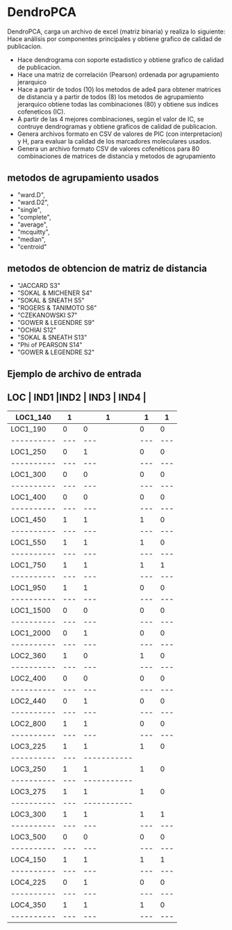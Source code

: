 # DendroPCA

DendroPCA, carga un archivo de excel (matriz binaria) y realiza lo siguiente:
Hace análisis por componentes principales y obtiene grafico de calidad de publicacion. 
- Hace dendrograma con soporte estadistico y obtiene grafico de calidad de publicacion. 
- Hace una matriz de correlación (Pearson) ordenada por agrupamiento jerarquico
- Hace a partir de todos (10) los metodos de ade4 para obtener matrices de distancia y a partir de todos (8) los metodos de agrupamiento jerarquico
obtiene todas las combinaciones (80) y obtiene sus indices cofeneticos (IC).
- A partir de las 4 mejores combinaciones, según el valor de IC, se contruye dendrogramas y obtiene graficos de calidad de publicacion.
- Genera archivos formato en CSV de valores de PIC (con interpretacion) y H, para evaluar la calidad de los marcadores moleculares usados.
- Genera un archivo formato CSV de valores cofenéticos para 80 combinaciones de matrices de distancia y metodos de agrupamiento

## metodos de agrupamiento usados
- "ward.D",
- "ward.D2",
- "single",
- "complete",
- "average",
- "mcquitty",
- "median",
- "centroid"

## metodos de obtencion de matriz de distancia
- "JACCARD S3"
- "SOKAL & MICHENER S4"
- "SOKAL & SNEATH S5"
- "ROGERS & TANIMOTO S6"
- "CZEKANOWSKI S7"
- "GOWER & LEGENDRE S9"
- "OCHIAI S12"
- "SOKAL & SNEATH S13"
- "Phi of PEARSON S14"
- "GOWER & LEGENDRE S2"

## Ejemplo de archivo de entrada
LOC	| IND1	 |IND2	| IND3 | IND4 |
-----------------------------------
LOC1_140	| 1	| 1	| 1	| 1 |
----------|---|---|---|---|
LOC1_190	| 0 | 0 | 0 | 0 |
----------|---|---|---|---|
LOC1_250	|	0 |	1 | 0 | 0 |
----------|---|---|---|---|
LOC1_300	| 0 | 0 | 0 | 0 |
----------|---|---|---|---|
LOC1_400	| 0 | 0 | 0 | 0 |
----------|---|---|---|---|
LOC1_450	| 1 |	1	| 1 | 0 |
----------|---|---|---|---|
LOC1_550	| 1 |	1 |	1 | 0 |
----------|---|---|---|---|
LOC1_750	| 1 |	1 |	1 |	1 |
----------|---|---|---|---|
LOC1_950	| 1	|	1 |	0 | 0 |
----------|---|---|---|---|
LOC1_1500	| 0 | 0 | 0 | 0 |
----------|---|---|---|---|
LOC1_2000	|	0 |	1 | 0 | 0 |
----------|---|---|---|---|
LOC2_360	| 1	| 0 |	1 | 0 |
----------|---|---|---|---|
LOC2_400	|	0 | 0 | 0 | 0 |
----------|---|---|---|---|
LOC2_440	|	0 |	1 | 0 | 0 |
----------|---|---|---|---|
LOC2_800	| 1	|	1 |	0 | 0 |
----------|---|---|---|---|
LOC3_225	| 1	| 1 |	1 |	0 |
----------|---|-----------|
LOC3_250	| 1 |	1 |	1 |	0 |
----------|---|-----------|
LOC3_275	| 1	| 1 |	1 |	0 |
----------|---|-----------|
LOC3_300	| 1	| 1	| 1	| 1 |
----------|---|---|---|---|
LOC3_500	| 0 | 0 | 0 | 0 |
----------|---|---|---|---|
LOC4_150	| 1 | 1	| 1 |	1 |
----------|---|---|---|---|
LOC4_225	| 0 |	1 | 0 | 0 |
----------|---|---|---|---|
LOC4_350	| 1 | 1	| 1 | 0 |
----------|---|---|---|---|

